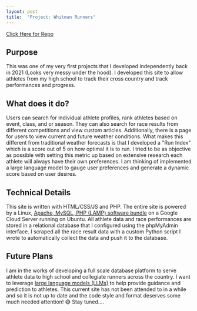 ```yaml
---
layout: post
title:  "Project: Whitman Runners"
---
```

[Click Here for Repo](https://github.com/jplotkin05/vikingxctf)

## Purpose
This was one of my very first projects that I developed independently back in 2021 (Looks very messy under the hood). I developed this site to allow athletes from my high school to track their cross country and track performances and progress. 
## What does it do?
Users can search for individual athlete profiles, rank athletes based on event, class, and or season. They can also search for race results from different competitions and view custom articles. Additionally, there is a page for users to view current and future weather conditions. What makes this different from traditional weather forecasts is that I developed a "Run Index" which is a score out of 5 on how optimal it is to run. I tried to be as objective as possible with setting this metric up based on extensive research each athlete will always have their own preferences. I am thinking of implemented a large language model to gauge user preferences and generate a dynamic score based on user desires. 

## Technical Details
This site is written with HTML/CSS/JS and PHP. The entire site is powered by a Linux, [Apache, MySQL, PHP (LAMP) software bundle](https://en.wikipedia.org/wiki/LAMP_(software_bundle)) on a Google Cloud Server running on Ubuntu. All athlete data and race performances are stored in a relational database that I configured using the phpMyAdmin interface. I scraped all the race result data with a custom Python script I wrote to automatically collect the data and push it to the database.

## Future Plans
I am in the works of developing a full scale database platform to serve athlete data to high school and collegiate runners across the country. I want to leverage [large language models (LLMs)](https://en.wikipedia.org/wiki/Large_language_model) to help provide guidance and prediction to athletes. This current site has not been attended to in a while and so it is not up to date and the code style and format deserves some much needed attention! 😅 Stay tuned....